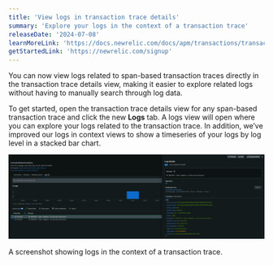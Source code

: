 ```yaml
---
title: 'View logs in transaction trace details'
summary: 'Explore your logs in the context of a transaction trace'
releaseDate: '2024-07-08'
learnMoreLink: 'https://docs.newrelic.com/docs/apm/transactions/transaction-traces/introduction-transaction-traces/'
getStartedLink: 'https://newrelic.com/signup'
---
```


You can now view logs related to span-based transaction traces directly in the transaction trace details view, making it easier to explore related logs without having to manually search through log data. 

To get started, open the transaction trace details view for any span-based transaction trace and click the new **Logs** tab. A logs view will open where you can explore your logs related to the transaction trace. In addition, we’ve improved our logs in context views to show a timeseries of your logs by log level in a stacked bar chart. 

![A screenshot showing logs in the context of a transaction trace.](./images/WhatsNewAPMLogsInContextTransactionTrace.webp "A screenshot showing logs in the context of a transaction trace.")
<figcaption>A screenshot showing logs in the context of a transaction trace.</figcaption>
